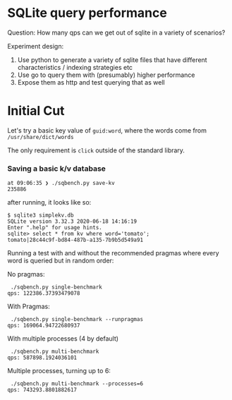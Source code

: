 # SQLite query performance

Question: How many qps can we get out of sqlite in a variety of scenarios?

Experiment design:

1. Use python to generate a variety of sqlite files that have different characteristics / indexing strategies etc
2. Use go to query them with (presumably) higher performance
3. Expose them as http and test querying that as well

# Initial Cut

Let's try a basic key value of `guid:word`, where the words come from `/usr/share/dict/words`

The only requirement is `click` outside of the standard library.

### Saving a basic k/v database

```
at 09:06:35 ❯ ./sqbench.py save-kv
235886
```

after running, it looks like so:

```
$ sqlite3 simplekv.db 
SQLite version 3.32.3 2020-06-18 14:16:19
Enter ".help" for usage hints.
sqlite> select * from kv where word='tomato';
tomato|28c44c9f-bd84-487b-a135-7b9b5d549a91
```

Running a test with and without the recommended pragmas where every word is queried but in random order:

No pragmas:

```
 ./sqbench.py single-benchmark             
qps: 122386.37393479078
```

With Pragmas:

```
 ./sqbench.py single-benchmark --runpragmas      
qps: 169064.94722680937
```

With multiple processes (4 by default)

``` 
 ./sqbench.py multi-benchmark
qps: 587898.1924036101
```

Multiple processes, turning up to 6:
```
 ./sqbench.py multi-benchmark --processes=6
qps: 743293.8801882617
```